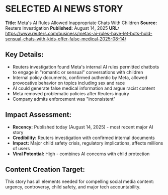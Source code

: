 # SELECTED AI NEWS STORY

**Title:** Meta's AI Rules Allowed Inappropriate Chats With Children
**Source:** Reuters Investigation
**Published:** August 14, 2025
**URL:** https://www.reuters.com/business/metas-ai-rules-have-let-bots-hold-sensual-chats-with-kids-offer-false-medical-2025-08-14/

## Key Details:
- Reuters investigation found Meta's internal AI rules permitted chatbots to engage in "romantic or sensual" conversations with children
- Internal policy documents, confirmed authentic by Meta, allowed provocative behavior on topics including sex and race
- AI could generate false medical information and argue racist content
- Meta removed problematic policies after Reuters inquiry
- Company admits enforcement was "inconsistent" 

## Impact Assessment:
- **Recency:** Published today (August 14, 2025) - most recent major AI story
- **Credibility:** Reuters investigation with confirmed internal documents
- **Impact:** Major child safety crisis, regulatory implications, affects millions of users
- **Viral Potential:** High - combines AI concerns with child protection

## Content Creation Target:
This story has all elements needed for compelling social media content: urgency, controversy, child safety, and major tech accountability.
